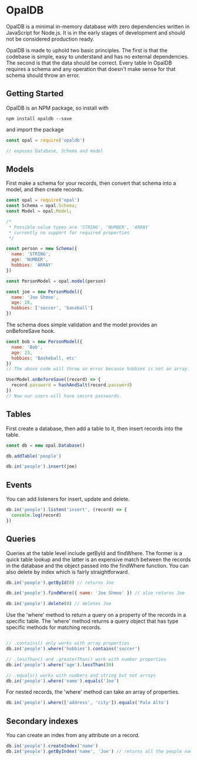 OpalDB
=======
OpalDB is a minimal in-memory database with zero dependencies written in JavaScript for Node.js. It is in the early stages of development and should not be considered production ready.

OpalDB is made to uphold two basic principles. The first is that the codebase is simple, easy to understand and has no external dependencies. The second is that the data should be correct. Every table in OpalDB requires a schema and any operation that doesn't make sense for that schema should throw an error.

Getting Started
------
OpalDB is an NPM package, so install with
```shell
npm install opaldb --save
```
and import the package
```javascript
const opal = require('opaldb')

// exposes Database, Schema and model

```

Models
------
First make a schema for your records, then convert that schema into a model, and then create records.
```javascript
const opal = require('opal')
const Schema = opal.Schema;
const Model = opal.Model;

/*
 * Possible value types are 'STRING', 'NUMBER', 'ARRAY'
 * currently no support for required properties
 */

const person = new Schema({
  name: 'STRING',
  age: 'NUMBER',
  hobbies: 'ARRAY'
})

const PersonModel = opal.model(person)

const joe = new PersonModel({
  name: 'Joe Shmoe',
  age: 28,
  hobbies: ['soccer', 'baseball']
})
```
The schema does simple validation and the model provides an onBeforeSave hook.

```javascript
const bob = new PersonModel({
  name: 'Bob',
  age: 23,
  hobbies: 'Baskeball, etc'
})
// The above code will throw an error because hobbies is not an array.

UserModel.onBeforeSave((record) => {
  record.password = hashAndSalt(record.password)
})
// Now our users will have secure passwords.
```

Tables
------

First create a database, then add a table to it, then insert records into the table.

```javascript
const db = new opal.Database()

db.addTable('people')

db.in('people').insert(joe)
```

Events
------

You can add listeners for insert, update and delete.

```javascript
db.in('people').listen('insert', (record) => {
  console.log(record)
})
```

Queries
-------

Queries at the table level include getById and findWhere. The former is a quick table lookup
and the latter is an expensive match between the records in the database and the object passed into
the findWhere function. You can also delete by index which is fairly straightforward.

```javascript
db.in('people').getById(0) // returns Joe

db.in('people').findWhere({ name: 'Joe Shmoe' }) // also returns Joe

db.in('people').delete(0) // deletes Joe
```
Use the 'where' method to return a query on a property of the records in a specific table.
The 'where' method returns a query object that has type specific methods for matching records.
```javascript

// .contains() only works with array properties
db.in('people').where('hobbies').contains('soccer')

// .lessThan() and .greaterThan() work with number properties
db.in('people').where('age').lessThan(30)

// .equals() works with numbers and string but not arrays
db.in('people').where('name').equals('Joe')

```
For nested records, the 'where' method can take an array of properties.

```javascript
db.in('people').where(['address', 'city']).equals('Palo Alto')
```

Secondary indexes
-----------------

You can create an index from any attribute on a record.

```javascript
db.in('people').createIndex('name')
db.in('people').getByIndex('name', 'Joe') // returns all the people named Joe
```

